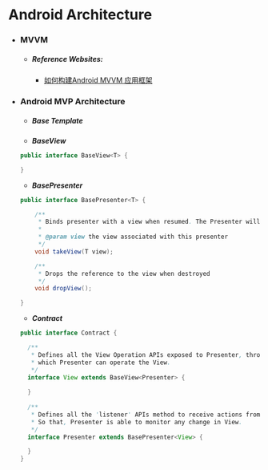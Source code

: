 # Android Architecture

- ### MVVM

  + ##### Reference Websites:
    + [如何构建Android MVVM 应用框架
](https://tech.meituan.com/android_mvvm.html)

- ### Android MVP Architecture

  + ##### Base Template 

  + ***BaseView***
  ```java
  public interface BaseView<T> {

  }
  ```

  + ***BasePresenter***
  ```java
  public interface BasePresenter<T> {

      /**
       * Binds presenter with a view when resumed. The Presenter will perform initialization here.
       *
       * @param view the view associated with this presenter
       */
      void takeView(T view);

      /**
       * Drops the reference to the view when destroyed
       */
      void dropView();

  }
  ```
  
  + ***Contract***
  ```java
  public interface Contract {

    /**
     * Defines all the View Operation APIs exposed to Presenter, through
     * which Presenter can operate the View.
     */
    interface View extends BaseView<Presenter> {
      
    }
    
    /**
     * Defines all the 'listener' APIs method to receive actions from View.
     * So that, Presenter is able to monitor any change in View.
     */
    interface Presenter extends BasePresenter<View> {

    }
  }
  ```  
  
